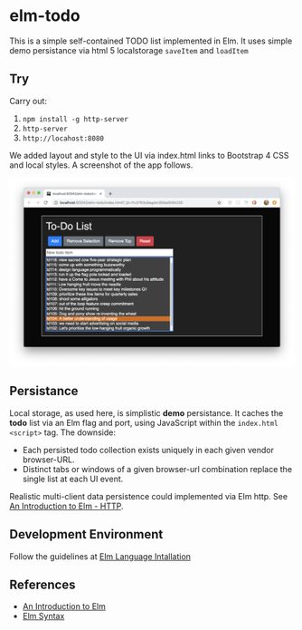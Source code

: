 # elm-todo
This is a simple self-contained TODO list implemented in Elm. It uses simple
demo persistance via html 5 localstorage `saveItem` and `loadItem` 

## Try
Carry out:
1. `npm install -g http-server`
1. `http-server`
1. `http://locahost:8080`  

We added layout and style to the UI via index.html links to 
Bootstrap 4 CSS and local styles. A screenshot of the app follows. 

![Styled todo image](doc/Elm-todo-styled.png)

## Persistance
Local storage, as used here, is simplistic **demo** persistance. It caches the
**todo** list via an Elm flag and port, using JavaScript within the `index.html` 
`<script>` tag. The downside:

+ Each persisted todo collection exists uniquely in each given 
vendor browser-URL. 
+ Distinct tabs or windows of a given browser-url combination replace the single list at each UI event. 

Realistic multi-client data persistence could implemented via Elm http. 
See [An Introduction to Elm - HTTP](https://guide.elm-lang.org/effects/http.html).

## Development Environment 

Follow the guidelines at 
[Elm Language Intallation](https://guide.elm-lang.org/install.html)


## References

+ [An Introduction to Elm](https://guide.elm-lang.org/)
+ [Elm Syntax](https://elm-lang.org/docs/syntax#operators) 
